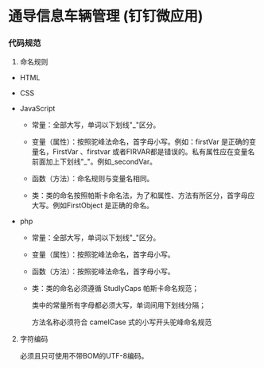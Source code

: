 # 通导信息车辆管理  (钉钉微应用)

### 代码规范
1. 命名规则
 * HTML
 * CSS
 * JavaScript

      * 常量：全部大写，单词以下划线"_"区分。

      * 变量（属性）：按照驼峰法命名，首字母小写。例如：firstVar 是正确的变量名，FirstVar 、firstvar 或者FIRVAR都是错误的。私有属性应在变量名前面加上下划线"_"。例如_secondVar。

      * 函数（方法）：命名规则与变量名相同。

      * 类：类的命名按照帕斯卡命名法，为了和属性、方法有所区分，首字母应大写。例如FirstObject 是正确的命名。
 * php

      * 常量：全部大写，单词以下划线"_"区分。

      * 变量（属性）：按照驼峰法命名，首字母小写。

      * 函数（方法）：按照驼峰法命名，首字母小写。

      * 类：类的命名必须遵循 StudlyCaps 帕斯卡命名规范；

          类中的常量所有字母都必须大写，单词间用下划线分隔；

          方法名称必须符合 camelCase 式的小写开头驼峰命名规范

2. 字符编码

    必须且只可使用不带BOM的UTF-8编码。
